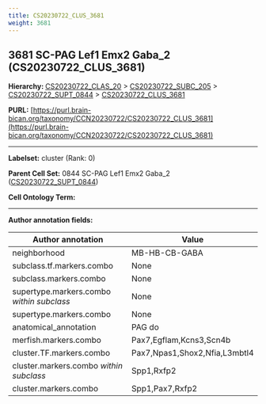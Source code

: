 ```yaml
---
title: CS20230722_CLUS_3681
weight: 3681
---
```

## 3681 SC-PAG Lef1 Emx2 Gaba_2 (CS20230722_CLUS_3681)
<b>Hierarchy: </b>
[CS20230722_CLAS_20](../CS20230722_CLAS_20) >
[CS20230722_SUBC_205](../CS20230722_SUBC_205) >
[CS20230722_SUPT_0844](../CS20230722_SUPT_0844) >
[CS20230722_CLUS_3681](../CS20230722_CLUS_3681)

**PURL:** [https://purl.brain-bican.org/taxonomy/CCN20230722/CS20230722_CLUS_3681](https://purl.brain-bican.org/taxonomy/CCN20230722/CS20230722_CLUS_3681)

---


**Labelset:** cluster (Rank: 0)

**Parent Cell Set:** 0844 SC-PAG Lef1 Emx2 Gaba_2 ([CS20230722_SUPT_0844](../CS20230722_SUPT_0844))



**Cell Ontology Term:** 

[MARKER GENES.]: #


---

[TRANSFERRED ANNOTATIONS.]: #


[AUTHOR ANNOTATION FIELDS.]: #


**Author annotation fields:**

| Author annotation | Value |
|-------------------|-------|
|neighborhood|MB-HB-CB-GABA|
|subclass.tf.markers.combo|None|
|subclass.markers.combo|None|
|supertype.markers.combo _within subclass_|None|
|supertype.markers.combo|None|
|anatomical_annotation|PAG do|
|merfish.markers.combo|Pax7,Egflam,Kcns3,Scn4b|
|cluster.TF.markers.combo|Pax7,Npas1,Shox2,Nfia,L3mbtl4|
|cluster.markers.combo _within subclass_|Spp1,Rxfp2|
|cluster.markers.combo|Spp1,Pax7,Rxfp2|
